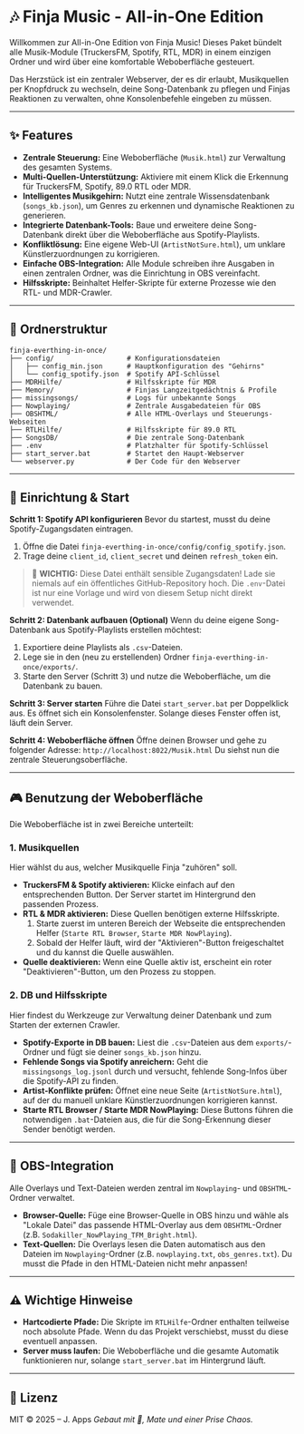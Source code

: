 # 🎶 Finja Music - All-in-One Edition

Willkommen zur All-in-One Edition von Finja Music! Dieses Paket bündelt alle Musik-Module (TruckersFM, Spotify, RTL, MDR) in einem einzigen Ordner und wird über eine komfortable Weboberfläche gesteuert.

Das Herzstück ist ein zentraler Webserver, der es dir erlaubt, Musikquellen per Knopfdruck zu wechseln, deine Song-Datenbank zu pflegen und Finjas Reaktionen zu verwalten, ohne Konsolenbefehle eingeben zu müssen.

---

## ✨ Features

-   **Zentrale Steuerung:** Eine Weboberfläche (`Musik.html`) zur Verwaltung des gesamten Systems.
-   **Multi-Quellen-Unterstützung:** Aktiviere mit einem Klick die Erkennung für TruckersFM, Spotify, 89.0 RTL oder MDR.
-   **Intelligentes Musikgehirn:** Nutzt eine zentrale Wissensdatenbank (`songs_kb.json`), um Genres zu erkennen und dynamische Reaktionen zu generieren.
-   **Integrierte Datenbank-Tools:** Baue und erweitere deine Song-Datenbank direkt über die Weboberfläche aus Spotify-Playlists.
-   **Konfliktlösung:** Eine eigene Web-UI (`ArtistNotSure.html`), um unklare Künstlerzuordnungen zu korrigieren.
-   **Einfache OBS-Integration:** Alle Module schreiben ihre Ausgaben in einen zentralen Ordner, was die Einrichtung in OBS vereinfacht.
-   **Hilfsskripte:** Beinhaltet Helfer-Skripte für externe Prozesse wie den RTL- und MDR-Crawler.

---

## 📂 Ordnerstruktur

```plaintext
finja-everthing-in-once/
├── config/                  # Konfigurationsdateien
│   ├── config_min.json      # Hauptkonfiguration des "Gehirns"
│   └── config_spotify.json  # Spotify API-Schlüssel
├── MDRHilfe/                # Hilfsskripte für MDR
├── Memory/                  # Finjas Langzeitgedächtnis & Profile
├── missingsongs/            # Logs für unbekannte Songs
├── Nowplaying/              # Zentrale Ausgabedateien für OBS
├── OBSHTML/                 # Alle HTML-Overlays und Steuerungs-Webseiten
├── RTLHilfe/                # Hilfsskripte für 89.0 RTL
├── SongsDB/                 # Die zentrale Song-Datenbank
├── .env                     # Platzhalter für Spotify-Schlüssel
├── start_server.bat         # Startet den Haupt-Webserver
└── webserver.py             # Der Code für den Webserver
```

---

## 🚀 Einrichtung & Start

**Schritt 1: Spotify API konfigurieren**
Bevor du startest, musst du deine Spotify-Zugangsdaten eintragen.
1.  Öffne die Datei `finja-everthing-in-once/config/config_spotify.json`.
2.  Trage deine `client_id`, `client_secret` und deinen `refresh_token` ein.

> 🔴 **WICHTIG:** Diese Datei enthält sensible Zugangsdaten! Lade sie niemals auf ein öffentliches GitHub-Repository hoch. Die `.env`-Datei ist nur eine Vorlage und wird von diesem Setup nicht direkt verwendet.

**Schritt 2: Datenbank aufbauen (Optional)**
Wenn du deine eigene Song-Datenbank aus Spotify-Playlists erstellen möchtest:
1.  Exportiere deine Playlists als `.csv`-Dateien.
2.  Lege sie in den (neu zu erstellenden) Ordner `finja-everthing-in-once/exports/`.
3.  Starte den Server (Schritt 3) und nutze die Weboberfläche, um die Datenbank zu bauen.

**Schritt 3: Server starten**
Führe die Datei `start_server.bat` per Doppelklick aus. Es öffnet sich ein Konsolenfenster. Solange dieses Fenster offen ist, läuft dein Server.

**Schritt 4: Weboberfläche öffnen**
Öffne deinen Browser und gehe zu folgender Adresse:
`http://localhost:8022/Musik.html`
Du siehst nun die zentrale Steuerungsoberfläche.

---

## 🎮 Benutzung der Weboberfläche

Die Weboberfläche ist in zwei Bereiche unterteilt:

### 1. Musikquellen
Hier wählst du aus, welcher Musikquelle Finja "zuhören" soll.
-   **TruckersFM & Spotify aktivieren:** Klicke einfach auf den entsprechenden Button. Der Server startet im Hintergrund den passenden Prozess.
-   **RTL & MDR aktivieren:** Diese Quellen benötigen externe Hilfsskripte.
    1.  Starte zuerst im unteren Bereich der Webseite die entsprechenden Helfer (`Starte RTL Browser`, `Starte MDR NowPlaying`).
    2.  Sobald der Helfer läuft, wird der "Aktivieren"-Button freigeschaltet und du kannst die Quelle auswählen.
-   **Quelle deaktivieren:** Wenn eine Quelle aktiv ist, erscheint ein roter "Deaktivieren"-Button, um den Prozess zu stoppen.

### 2. DB und Hilfsskripte
Hier findest du Werkzeuge zur Verwaltung deiner Datenbank und zum Starten der externen Crawler.
-   **Spotify-Exporte in DB bauen:** Liest die `.csv`-Dateien aus dem `exports/`-Ordner und fügt sie deiner `songs_kb.json` hinzu.
-   **Fehlende Songs via Spotify anreichern:** Geht die `missingsongs_log.jsonl` durch und versucht, fehlende Song-Infos über die Spotify-API zu finden.
-   **Artist-Konflikte prüfen:** Öffnet eine neue Seite (`ArtistNotSure.html`), auf der du manuell unklare Künstlerzuordnungen korrigieren kannst.
-   **Starte RTL Browser / Starte MDR NowPlaying:** Diese Buttons führen die notwendigen `.bat`-Dateien aus, die für die Song-Erkennung dieser Sender benötigt werden.

---

## 🎨 OBS-Integration

Alle Overlays und Text-Dateien werden zentral im `Nowplaying`- und `OBSHTML`-Ordner verwaltet.
-   **Browser-Quelle:** Füge eine Browser-Quelle in OBS hinzu und wähle als "Lokale Datei" das passende HTML-Overlay aus dem `OBSHTML`-Ordner (z.B. `Sodakiller_NowPlaying_TFM_Bright.html`).
-   **Text-Quellen:** Die Overlays lesen die Daten automatisch aus den Dateien im `Nowplaying`-Ordner (z.B. `nowplaying.txt`, `obs_genres.txt`). Du musst die Pfade in den HTML-Dateien nicht mehr anpassen!

---

## ⚠️ Wichtige Hinweise

-   **Hartcodierte Pfade:** Die Skripte im `RTLHilfe`-Ordner enthalten teilweise noch absolute Pfade. Wenn du das Projekt verschiebst, musst du diese eventuell anpassen.
-   **Server muss laufen:** Die Weboberfläche und die gesamte Automatik funktionieren nur, solange `start_server.bat` im Hintergrund läuft.

---

## 📜 Lizenz

MIT © 2025 – J. Apps
*Gebaut mit 💖, Mate und einer Prise Chaos.*